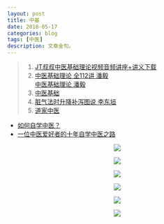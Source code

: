 ```yaml
---
layout: post
title: 中基
date: 2018-05-17
categories: blog
tags: [中医]
description: 文章金句。
---
```



>1. [JT叔叔中医基础理论视频音频讲座+讲义下载](http://daoyi.yuexinli.com/11692.html)
>1. [中医基础理论 全112讲 潘毅](https://www.bilibili.com/video/av11686545)<br>
[中医基础理论 潘毅](https://www.bilibili.com/video/av10414547)
>1. [中医基础](https://www.bilibili.com/video/av19441934)
>1. [脏气法时升降补泻图说 李东垣](http://tieba.baidu.com/p/2606025134?referer=tieba.baidu.com&pn=0&&red_tag=a1289411395)
>1. [道家中医 ](http://m.ximalaya.com/zhubo/39461284/albums/)
- [如何自学中医？](https://www.zhihu.com/question/19796475)
- [一位中医爱好者的十年自学中医之路](http://blog.sina.com.cn/s/blog_7f3473380102vsca.html)


<center>
    <p><img src="http://wx2.sinaimg.cn/mw690/005IPc5ngy1fonylw5olhj30cx0bbjwq.jpg" align="center"></p>
    <p><img src="http://wx4.sinaimg.cn/large/005IPc5ngy1fooizcl4ozj30cy0fraao.jpg" align="center"></p>
    <p><img src="http://img.mp.sohu.com/q_70,c_zoom,w_640/upload/20170723/967e95a068cc4f9791acb71a4b5ab70a_th.jpg" align="center"></p>
    <p><img src="http://wx4.sinaimg.cn/large/005IPc5ngy1frjvjeqnw2j30dw0lhdj9.jpg" align="center"></p>
    <p><img src="http://wx2.sinaimg.cn/large/005IPc5ngy1frjvjft74bj30ji0pptfv.jpg" align="center"></p>
    <p><img src="http://www.med66.com/upload/html/2016/09/yl180501.png" align="center"></p>
</center>
